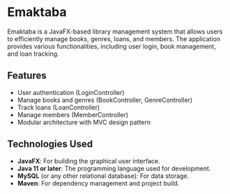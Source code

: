 # Emaktaba

Emaktaba is a JavaFX-based library management system that allows users to efficiently manage books, genres, loans, and members. The application provides various functionalities, including user login, book management, and loan tracking.

## Features

- User authentication (LoginController)
- Manage books and genres (BookController, GenreController)
- Track loans (LoanController)
- Manage members (MemberController)
- Modular architecture with MVC design pattern

## Technologies Used

- **JavaFX**: For building the graphical user interface.
- **Java 11 or later**: The programming language used for development.
- **MySQL** (or any other relational database): For data storage.
- **Maven**: For dependency management and project build.


